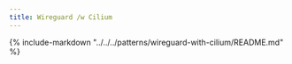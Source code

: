 ```yaml
---
title: Wireguard /w Cilium
---
```


{%
   include-markdown "../../../patterns/wireguard-with-cilium/README.md"
%}
